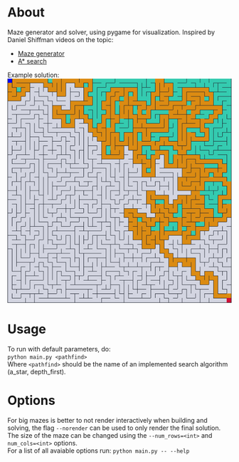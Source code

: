 # About
Maze generator and solver, using pygame for visualization.
Inspired by Daniel Shiffman videos on the topic:
* [Maze generator](https://www.youtube.com/watch?v=HyK_Q5rrcr4)
* [A* search](https://www.youtube.com/watch?v=aKYlikFAV4k)

Example solution:  
![A_star solution](images/a_star_sol.png?raw=True)

# Usage
To run with default parameters, do:  
`python main.py <pathfind>`  
Where `<pathfind>` should be the name of an implemented search algorithm (a_star, depth_first).

# Options
For big mazes is better to not render interactively when building and solving, the flag `--norender` can be used to only render the final solution.  
The size of the maze can be changed using the `--num_rows=<int>` and `num_cols=<int>` options.  
For a list of all avaiable options run: `python main.py -- --help`
